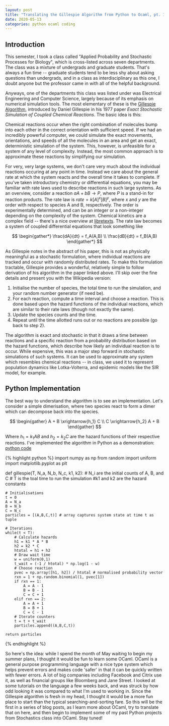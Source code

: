 ```yaml
---
layout: post
title: "Translating the Gillespie Algorithm from Python to Ocaml, pt. 1"
date: 2020-05-13
categories: python ocaml coding
---
```

## Introduction ##
This semester, I took a class called "Applied Probability and Stochastic
Processes for Biology", which is cross-listed across seven departments. The
class was a mixture of undergrads and graduate students. That's always a fun
time -- graduate students tend to be less shy about asking questions than
undergrads, and in a class as interdisciplinary as this one, I doubt anyone but
the professor came in with all of the helpful background.

Anyways, one of the departments this class was listed under was Electrical
Engineering and Computer Science, largely because of its emphasis on numerical
simulation tools. The most elementary of these is the [Gillespie Algorithm][GA],
introduced by Daniel Gillespie in his 1977 paper *Exact Stochastic Simulation of
Coupled Chemical Reactions*. The basic idea is this:

Chemical reactions occur when the right combination of molecules bump into each
other in the correct orientation with sufficient speed. If we had an incredibly
powerful computer, we could simulate the exact movements, orientations, and
speeds of all the molecules in an area and get an exact, deterministic
simulation of the system. This, however, is unfeasible for a system of any level
of complexity. Instead, the most common approach is to approximate these
reactions by simplifying our simulation.

For very, very large systems, we don't care very much about the individual
reactions occuring at any point in time. Instead we care about the general rate
at which the system reacts and the overall time it takes to complete. If you've
taken introductory chemistry or differential equations, you may be familiar with
rate laws used to describe reactions in such large systems. As an overview, 
consider a reaction $aA + bB \rightarrow P$, where $P$ is a stand-in for 
reaction products. The rate law is
$rate = k[A]^x[B]^y$, where $x$ and $y$ are the order with respect to
species A and B, respectively. The order is experimentally determined, and can
be an integer or a non-integer depending on the complexity of the system.
Chemical kinetics are a complex field -- there's a nice overview at
[libretexts]. The rate law becomes a system of coupled differential equations
that look something like

$$
\begin{gather*}
    \frac{dA}{dt} = f_A(A,B) \\
    \frac{dB}{dt} = f_B(A,B)
\end{gather*}
$$

As Gillespie notes in the abstract of his paper, this is not as physically
meaningful as a stochastic formulation, where individual reactions are tracked
and occur with randomly distributed rates. To make this formulation tractable, 
Gillespie provides a wonderful, relatively simple to follow derivation of his
algorithm in the paper linked above. I'll skip over the fine details and present
you with the Wikipedia version:
1. Initialise the number of species, the total time to run the simulation,
   and your random number generator (if need be).
2. For each reaction, compute a time interval and choose a reaction. This is
   done based upon the hazard functions of the individual reactions, which
   are similar to their rate laws (though not exactly the same).
3. Update the species counts and the time.
4. Repeat until the time allotted runs out or no reactions are possible (go back
   to step 2).

The algorithm is exact and stochastic in that it draws a time between reactions
and a specific reaction from a probability distribution based on the hazard
functions, which describe how likely an individual reaction is to occur. 
While expensive, this was a major step forward in stochastic
simulations of such systems. It can be used to approximate any system which
resembles chemical reactions -- in class, we used it to represent population
dynamics like Lotka-Volterra, and epidemic models like the SIR model, for
example.

## Python Implementation ##

The best way to understand the algorithm is to see an implementation. Let's
consider a simple dimerisation, where two species react to form a dimer which
can decompose back into the species.

$$
\begin{gather}
    A + B \xrightarrow{h_1} C \\
    C \xrightarrow{h_2} A + B
\end{gather}
$$

Where $h_1 = k_1 A B$ and $h_2 = k_2 C$ are the hazard functions of their
respective reactions. I've implemented the algorithm in Python as a
demonstration:
[python code](/assets/gillespie_example.py)

{% highlight python %}
import numpy as np
from random import uniform
import matplotlib.pyplot as plt

def gillespie(T, N_a, N_b, N_c, k1, k2):
    # N_i are the initial counts of A, B, and C
    # T is the toal time to run the simulation
    #k1 and k2 are the hazard constants

    # Initialisations
    t = 0
    A = N_a
    B = N_b
    C = N_c
    particles = [(A,B,C,t)] # array captures system state at time t as tuple

    # Iterations
    while(t < T):
        # Calculate hazards
        h1 = k1 * A * B
        h2 = k2 * C
        htotal = h1 + h2
        # Draw wait time
        w = uniform(0,1)
        t_wait = (-1 / htotal) * np.log(1 - w)
        # Choose reaction
        pvec = np.array([h1, h2]) / htotal # normalised probability vector
        rxn = 1 + np.random.binomial(1, pvec[1])
        if rxn == 1:
            A = A - 1
            B = B - 1
            C = C + 1
        elif rxn == 2:
            A = A + 1
            B = B + 1
            C = C - 1
        # Iterate counters
        t = t + t_wait
        particles.append((A,B,C,t))

    return particles
{% endhighlight %}

So here's the idea: while I spend the month of May waiting to begin my summer
plans, I thought it would be fun to learn some OCaml. OCaml is a general purpose
programming language with a nice type system which helps prevent errors and
makes code 'safer' in that it can be quickly written with fewer errors. A lot of
big companies including Facebook and Citrix use it, as well as financial groups
like Bloomberg and Jane Street. I looked at some tutorials on the language a few
weeks back, and was struck by how odd looking it was compared to what I'm used
to working in. Since the Gillespie algorithm is fresh in my head, I thought it
would be a more fun place to start than the typical searching-and-sorting fare.
So this will be the first in a series of blog posts, as I learn more about
OCaml, try to translate that on here, and then begin to implement some of my
past Python projects from Stochastics class into OCaml. Stay tuned!

[GA]: https://doi.org/10.1021/j100540a008
[libretexts]: https://chem.libretexts.org/Bookshelves/Physical_and_Theoretical_Chemistry_Textbook_Maps/Supplemental_Modules_(Physical_and_Theoretical_Chemistry)/Kinetics/Rate_Laws/The_Rate_Law/Reaction_Order
